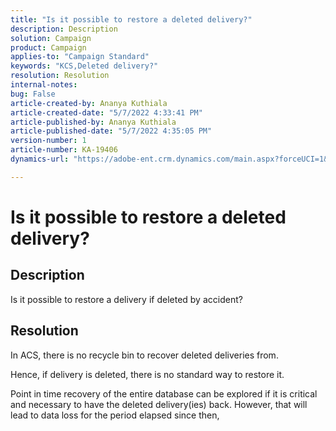 ```yaml
---
title: "Is it possible to restore a deleted delivery?"
description: Description
solution: Campaign
product: Campaign
applies-to: "Campaign Standard"
keywords: "KCS,Deleted delivery?"
resolution: Resolution
internal-notes: 
bug: False
article-created-by: Ananya Kuthiala
article-created-date: "5/7/2022 4:33:41 PM"
article-published-by: Ananya Kuthiala
article-published-date: "5/7/2022 4:35:05 PM"
version-number: 1
article-number: KA-19406
dynamics-url: "https://adobe-ent.crm.dynamics.com/main.aspx?forceUCI=1&pagetype=entityrecord&etn=knowledgearticle&id=47b22373-23ce-ec11-a7b5-0022480a8e40"

---
```

# Is it possible to restore a deleted delivery?

## Description




Is it possible to restore a delivery if deleted by accident?


## Resolution


In ACS, there is no recycle bin to recover deleted deliveries from.

Hence, if delivery is deleted, there is no standard way to restore it.

Point in time recovery of the entire database can be explored if it is critical and necessary to have the deleted delivery(ies) back. However, that will lead to data loss for the period elapsed since then,
